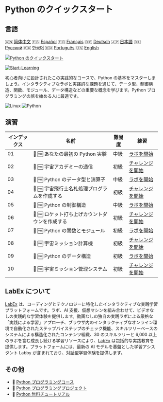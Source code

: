 # Python のクイックスタート

## 言語

🇨🇳 [简体中文](README_zh.md) 🇪🇸 [Español](README_es.md) 🇫🇷 [Français](README_fr.md) 🇩🇪 [Deutsch](README_de.md) 🇯🇵 [日本語](README_ja.md) 🇷🇺 [Русский](README_ru.md) 🇰🇷 [한국어](README_ko.md) 🇧🇷 [Português](README_pt.md) 🇺🇸 [English](README.md) 

[![Python のクイックスタート](https://cover-creator.labex.io/quick-start-with-python.png?lang=ja)](https://labex.io/ja/courses/quick-start-with-python)

[![Start-Learning](https://img.shields.io/badge/Start-Learning-whitesmoke?style=for-the-badge)](https://labex.io/ja/courses/quick-start-with-python)

初心者向けに設計されたこの実践的なコースで、Python の基本をマスターしましょう。インタラクティブなラボと実践的な課題を通じて、データ型、制御構造、関数、モジュール、データ構造などの重要な概念を学びます。Python プログラミングの旅を始める人に最適です。

![Linux](https://img.shields.io/badge/Linux-whitesmoke?style=for-the-badge&logo=linux)
![Python](https://img.shields.io/badge/Python-whitesmoke?style=for-the-badge&logo=python)


## 演習

|   インデックス | 名前                                           | 難易度   | 練習                                                                                                                                                        |
|----------------|------------------------------------------------|----------|-------------------------------------------------------------------------------------------------------------------------------------------------------------|
|             01 | 🧩 🆓 あなたの最初の Python 実験               | 中級     | <a target='_blank' href='https://labex.io/ja/labs/python-your-first-python-lab-270256?course=quick-start-with-python'>ラボを開始</a>                        |
|             02 | 🎯 🆓 宇宙アカデミーの通信                     | 初級     | <a target='_blank' href='https://labex.io/ja/labs/python-space-academy-communication-393069?course=quick-start-with-python'>チャレンジを開始</a>            |
|             03 | 🧩 🆓 Python のデータ型と演算子                | 中級     | <a target='_blank' href='https://labex.io/ja/labs/python-python-data-types-and-operators-393077?course=quick-start-with-python'>ラボを開始</a>              |
|             04 | 🎯 🆓 宇宙飛行士名札処理プログラムを作成する   | 初級     | <a target='_blank' href='https://labex.io/ja/labs/python-create-an-astronaut-name-tag-processor-393083?course=quick-start-with-python'>チャレンジを開始</a> |
|             05 | 🧩 🆓 Python の制御構造                        | 中級     | <a target='_blank' href='https://labex.io/ja/labs/python-python-control-structures-393123?course=quick-start-with-python'>ラボを開始</a>                    |
|             06 | 🎯 🆓 ロケット打ち上げカウントダウンを作成する | 初級     | <a target='_blank' href='https://labex.io/ja/labs/python-create-a-rocket-launch-countdown-393128?course=quick-start-with-python'>チャレンジを開始</a>       |
|             07 | 🧩 🆓 Python の関数とモジュール                | 初級     | <a target='_blank' href='https://labex.io/ja/labs/python-python-functions-and-modules-393141?course=quick-start-with-python'>ラボを開始</a>                 |
|             08 | 🎯 🆓 宇宙ミッション計算機                     | 初級     | <a target='_blank' href='https://labex.io/ja/labs/python-space-mission-calculator-393156?course=quick-start-with-python'>チャレンジを開始</a>               |
|             09 | 🧩 🆓 Python のデータ構造                      | 初級     | <a target='_blank' href='https://labex.io/ja/labs/python-python-data-structures-393168?course=quick-start-with-python'>ラボを開始</a>                       |
|             10 | 🎯 🆓 宇宙ミッション管理システム               | 初級     | <a target='_blank' href='https://labex.io/ja/labs/python-space-mission-management-system-393176?course=quick-start-with-python'>チャレンジを開始</a>        |

## LabEx について

[LabEx](https://labex.io) は、コーディングとテクノロジーに特化したインタラクティブな実践学習プラットフォームです。ラボ、AI 支援、仮想マシンを組み合わせて、ビデオなしの実践的な学習体験を提供します。動画なしの独自の実践ラボによる厳格な「実践による学習」アプローチ、ブラウザ内のインタラクティブなオンライン環境で自動化されたステップバイステップのチェック機能、スキルツリーベースのシステムによる構造化されたコンテンツ組織、30 のスキルツリーと 6,000 以上のラボを含む成長し続ける学習リソースにより、[LabEx](https://labex.io) は包括的な実践教育を提供します。プラットフォームには、最新の AI モデルを基盤とした学習アシスタント Labby が含まれており、対話型学習体験を提供します。

## その他

- 🔗 [Python プログラミングコース](https://github.com/labex-labs/awesome-programming-courses)
- 🔗 [Python プログラミングプロジェクト](https://github.com/labex-labs/awesome-programming-projects)
- 🔗 [Python 無料チュートリアル](https://github.com/labex-labs/python-free-tutorials)

